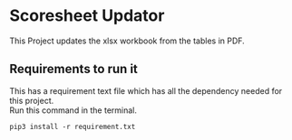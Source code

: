 # Scoresheet Updator   
This Project updates the xlsx workbook from the tables in PDF.   

## Requirements to run it
This has a requirement text file which has all the dependency needed for this project.   
Run this command in the terminal.   
```
pip3 install -r requirement.txt
```